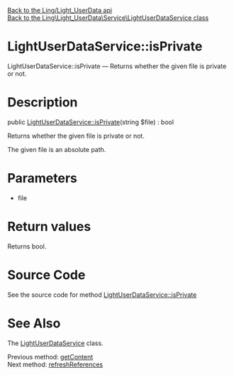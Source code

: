 [Back to the Ling/Light_UserData api](https://github.com/lingtalfi/Light_UserData/blob/master/doc/api/Ling/Light_UserData.md)<br>
[Back to the Ling\Light_UserData\Service\LightUserDataService class](https://github.com/lingtalfi/Light_UserData/blob/master/doc/api/Ling/Light_UserData/Service/LightUserDataService.md)


LightUserDataService::isPrivate
================



LightUserDataService::isPrivate — Returns whether the given file is private or not.




Description
================


public [LightUserDataService::isPrivate](https://github.com/lingtalfi/Light_UserData/blob/master/doc/api/Ling/Light_UserData/Service/LightUserDataService/isPrivate.md)(string $file) : bool




Returns whether the given file is private or not.

The given file is an absolute path.




Parameters
================


- file

    


Return values
================

Returns bool.








Source Code
===========
See the source code for method [LightUserDataService::isPrivate](https://github.com/lingtalfi/Light_UserData/blob/master/Service/LightUserDataService.php#L457-L460)


See Also
================

The [LightUserDataService](https://github.com/lingtalfi/Light_UserData/blob/master/doc/api/Ling/Light_UserData/Service/LightUserDataService.md) class.

Previous method: [getContent](https://github.com/lingtalfi/Light_UserData/blob/master/doc/api/Ling/Light_UserData/Service/LightUserDataService/getContent.md)<br>Next method: [refreshReferences](https://github.com/lingtalfi/Light_UserData/blob/master/doc/api/Ling/Light_UserData/Service/LightUserDataService/refreshReferences.md)<br>

